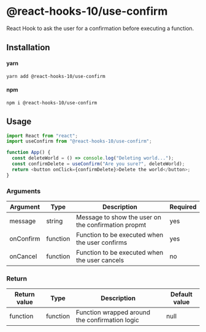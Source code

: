 # @react-hooks-10/use-confirm

React Hook to ask the user for a confirmation before executing a function.

## Installation

#### yarn

`yarn add @react-hooks-10/use-confirm`

#### npm

`npm i @react-hooks-10/use-confirm`

## Usage

```js
import React from "react";
import useConfirm from "@react-hooks-10/use-confirm";

function App() {
  const deleteWorld = () => console.log("Deleting world...");
  const confirmDelete = useConfirm("Are you sure?", deleteWorld);
  return <button onClick={confirmDelete}>Delete the world</button>;
}
```

### Arguments

| Argument  | Type     | Description                                         | Required |
| --------- | -------- | --------------------------------------------------- | -------- |
| message   | string   | Message to show the user on the confirmation propmt | yes      |
| onConfirm | function | Function to be executed when the user confirms      | yes      |
| onCancel  | function | Function to be executed when the user cancels       | no       |

### Return

| Return value | Type     | Description                                    | Default value |
| ------------ | -------- | ---------------------------------------------- | ------------- |
| function     | function | Function wrapped around the confirmation logic | null          |